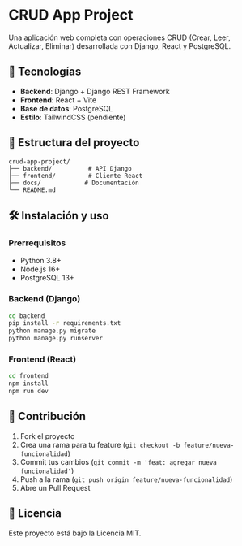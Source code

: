 # CRUD App Project

Una aplicación web completa con operaciones CRUD (Crear, Leer, Actualizar, Eliminar) desarrollada con Django, React y PostgreSQL.

## 🚀 Tecnologías

- **Backend**: Django + Django REST Framework
- **Frontend**: React + Vite
- **Base de datos**: PostgreSQL
- **Estilo**: TailwindCSS (pendiente)

## 📁 Estructura del proyecto

```
crud-app-project/
├── backend/          # API Django
├── frontend/         # Cliente React
├── docs/            # Documentación
└── README.md
```

## 🛠️ Instalación y uso

### Prerrequisitos
- Python 3.8+
- Node.js 16+
- PostgreSQL 13+

### Backend (Django)
```bash
cd backend
pip install -r requirements.txt
python manage.py migrate
python manage.py runserver
```

### Frontend (React)
```bash
cd frontend
npm install
npm run dev
```

## 🤝 Contribución

1. Fork el proyecto
2. Crea una rama para tu feature (`git checkout -b feature/nueva-funcionalidad`)
3. Commit tus cambios (`git commit -m 'feat: agregar nueva funcionalidad'`)
4. Push a la rama (`git push origin feature/nueva-funcionalidad`)
5. Abre un Pull Request

## 📝 Licencia

Este proyecto está bajo la Licencia MIT.